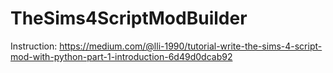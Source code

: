 # TheSims4ScriptModBuilder
Instruction: https://medium.com/@lli-1990/tutorial-write-the-sims-4-script-mod-with-python-part-1-introduction-6d49d0dcab92
